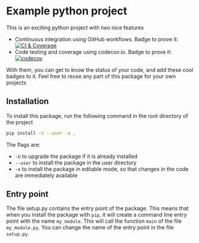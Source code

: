 # Example python project

This is an exciting python project with two nice features

- Continuous integration using GitHub workflows. Badge to prove it: [![CI & Coverage](https://github.com/miquelmassot/python_package_with_ci_and_coverage/actions/workflows/python.yaml/badge.svg?branch=main)](https://github.com/miquelmassot/python_package_with_ci_and_coverage/actions/workflows/python.yaml)
- Code testing and coverage using codecov.io. Badge to prove it: [![codecov](https://codecov.io/gh/miquelmassot/python_package_with_ci_and_coverage/graph/badge.svg?token=BzwqnEQKP4)](https://codecov.io/gh/miquelmassot/python_package_with_ci_and_coverage)

With them, you can get to know the status of your code, and add these cool badges to it.
Feel free to reuse any part of this package for your own projects

## Installation

To install this package, run the following command in the root directory of the project

```bash
pip install -U --user -e .
```

The flags are:

- `-U` to upgrade the package if it is already installed
- `--user` to install the package in the user directory
- `-e` to install the package in editable mode, so that changes in the code are immediately available

## Entry point

The file setup.py contains the entry point of the package. This means that when you install the package with `pip`, it will create a command line entry point with the name `my_module`. This will call the function `main` of the file `my_module.py`. You can change the name of the entry point in the file `setup.py`.
